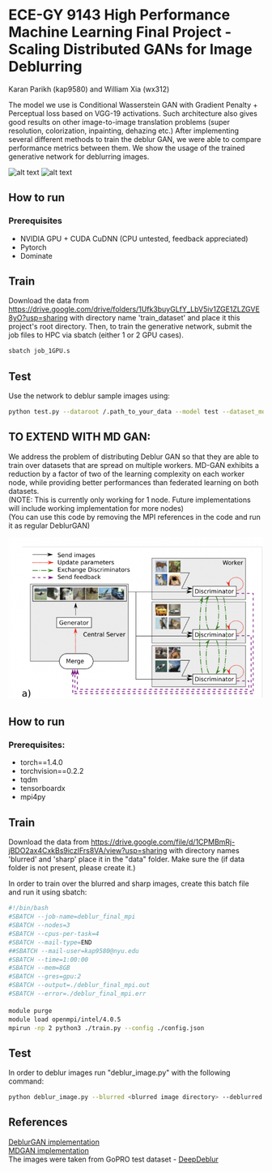 # ECE-GY 9143 High Performance Machine Learning Final Project - Scaling Distributed GANs for Image Deblurring
Karan Parikh (kap9580) and William Xia (wx312)

The model we use is Conditional Wasserstein GAN with Gradient Penalty + Perceptual loss based on VGG-19 activations. Such architecture also gives good results on other image-to-image translation problems (super resolution, colorization, inpainting, dehazing etc.)
After implementing several different methods to train the deblur GAN, we were able to compare performance metrics between them. 
We show the usage of the trained generative network for deblurring images.

![alt text](https://github.com/KupynOrest/DeblurGAN/blob/master/images/animation3.gif)
![alt text](https://github.com/KupynOrest/DeblurGAN/blob/master/images/animation4.gif)

## How to run

### Prerequisites
- NVIDIA GPU + CUDA CuDNN (CPU untested, feedback appreciated)
- Pytorch
- Dominate

## Train

Download the data from https://drive.google.com/drive/folders/1Ufk3buyGLfY_LbV5iv1ZGE1ZLZGVE8yO?usp=sharing with directory name 'train_dataset' and place it this project's root directory. 
Then, to train the generative network, submit the job files to HPC via sbatch (either 1 or 2 GPU cases).

```bash
sbatch job_1GPU.s
```

## Test

Use the network to deblur sample images using:

```bash
python test.py --dataroot /.path_to_your_data --model test --dataset_mode single --learn_residual
```

## TO EXTEND WITH MD GAN: 

We address the problem of distributing Deblur GAN so that they are able to train over datasets that are spread on multiple workers. MD-GAN exhibits a reduction by a factor of two of the learning complexity on each worker node, while providing better performances than federated learning on both datasets. \
(NOTE: This is currently only working for 1 node. Future implementations will include working implementation for more nodes) \
(You can use this code by removing the MPI references in the code and run it as regular DeblurGAN)

![alt text](https://github.com/william-xia/Scaling-DeblurGAN/blob/main/git%20images/Screen%20Shot%202022-05-17%20at%2012.16.26%20AM.png?raw=true)
## How to run
### Prerequisites:
- torch==1.4.0
- torchvision==0.2.2
- tqdm
- tensorboardx
- mpi4py

## Train

Download the data from https://drive.google.com/file/d/1CPMBmRj-jBDO2ax4CxkBs9iczIFrs8VA/view?usp=sharing with directory names 'blurred' and 'sharp' place it in the "data" folder. Make sure the  (if data folder is not present, please create it.)

In order to train over the blurred and sharp images, create this batch file and run it using sbatch:
``` bash
#!/bin/bash
#SBATCH --job-name=deblur_final_mpi
#SBATCH --nodes=3
#SBATCH --cpus-per-task=4
#SBATCH --mail-type=END
##SBATCH --mail-user=kap9580@nyu.edu 
#SBATCH --time=1:00:00
#SBATCH --mem=8GB
#SBATCH --gres=gpu:2
#SBATCH --output=./deblur_final_mpi.out
#SBATCH --error=./deblur_final_mpi.err

module purge
module load openmpi/intel/4.0.5
mpirun -np 2 python3 ./train.py --config ./config.json
```

## Test
In order to deblur images run "deblur_image.py" with the following command:

```bash
python deblur_image.py --blurred <blurred image directory> --deblurred <output image directory> --resume <trained weights directory>
```

## References
[DeblurGAN implementation](https://arxiv.org/pdf/1711.07064.pdf) \
[MDGAN implementation](https://arxiv.org/pdf/1811.03850.pdf) \
The images were taken from GoPRO test dataset - [DeepDeblur](https://github.com/SeungjunNah/DeepDeblur_release)
